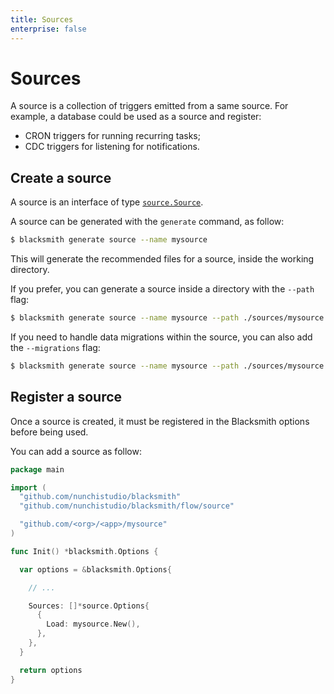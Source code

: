 ```yaml
---
title: Sources
enterprise: false
---
```


# Sources

A source is a collection of triggers emitted from a same source. For example, a
database could be used as a source and register:
- CRON triggers for running recurring tasks;
- CDC triggers for listening for notifications.

## Create a source

A source is an interface of type
[`source.Source`](https://pkg.go.dev/github.com/nunchistudio/blacksmith/flow/source?tab=doc#Source).

A source can be generated with the `generate` command, as follow:
```bash
$ blacksmith generate source --name mysource
```

This will generate the recommended files for a source, inside the working
directory.

If you prefer, you can generate a source inside a directory with the `--path` flag:
```bash
$ blacksmith generate source --name mysource --path ./sources/mysource
```

If you need to handle data migrations within the source, you can also add the
`--migrations` flag:
```bash
$ blacksmith generate source --name mysource --path ./sources/mysource --migrations
```

## Register a source

Once a source is created, it must be registered in the Blacksmith options before
being used.

You can add a source as follow:
```go
package main

import (
  "github.com/nunchistudio/blacksmith"
  "github.com/nunchistudio/blacksmith/flow/source"

  "github.com/<org>/<app>/mysource"
)

func Init() *blacksmith.Options {

  var options = &blacksmith.Options{

    // ...

    Sources: []*source.Options{
      {
        Load: mysource.New(),
      },
    },
  }

  return options
}
```
